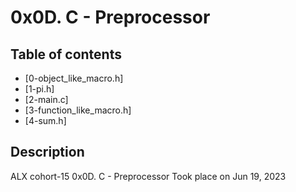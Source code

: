 # 0x0D. C - Preprocessor

## Table of contents
- [0-object_like_macro.h]
- [1-pi.h]
- [2-main.c]
- [3-function_like_macro.h]
- [4-sum.h]

## Description
ALX cohort-15 0x0D. C - Preprocessor
Took place on Jun 19, 2023